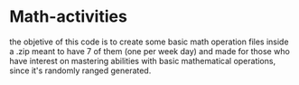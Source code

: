 # Math-activities

the objetive of this code is to create some basic math operation files inside a .zip meant to have 7 of them (one per week day) and made for those who have interest on mastering abilities with basic mathematical operations, since it's randomly ranged generated.
